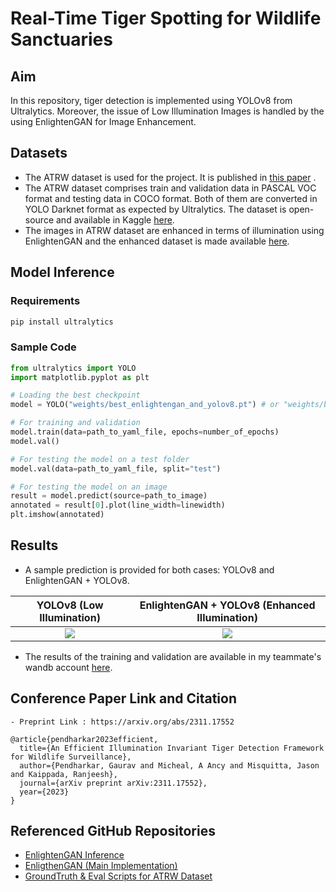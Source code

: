 # Real-Time Tiger Spotting for Wildlife Sanctuaries
## Aim
In this repository, tiger detection is implemented using YOLOv8 from Ultralytics. Moreover, the issue of Low Illumination Images is handled by the using EnlightenGAN for Image Enhancement.

## Datasets 
- The ATRW dataset is used for the project. It is published in <a href="https://arxiv.org/abs/1906.05586">this paper</a> .
- The ATRW dataset comprises train and validation data in PASCAL VOC format and testing data in COCO format. Both of them are converted in YOLO Darknet format as expected by Ultralytics. The dataset is open-source and available in Kaggle <a href="https://www.kaggle.com/datasets/gauravpendharkar/tiger-detection-dataset">here</a>.
- The images in ATRW dataset are enhanced in terms of illumination using EnlightenGAN and the enhanced dataset is made available <a href="https://www.kaggle.com/datasets/gauravpendharkar/enlightengan-results-for-atrw-dataset">here</a>.

## Model Inference
### Requirements
```sh
pip install ultralytics
```
### Sample Code
```python
from ultralytics import YOLO
import matplotlib.pyplot as plt

# Loading the best checkpoint
model = YOLO("weights/best_enlightengan_and_yolov8.pt") # or "weights/best_yolov8.pt" for plain YOLOv8 inference

# For training and validation
model.train(data=path_to_yaml_file, epochs=number_of_epochs)
model.val()

# For testing the model on a test folder
model.val(data=path_to_yaml_file, split="test")

# For testing the model on an image
result = model.predict(source=path_to_image)
annotated = result[0].plot(line_width=linewidth)
plt.imshow(annotated)

```

## Results
- A sample prediction is provided for both cases: YOLOv8 and EnlightenGAN + YOLOv8.

YOLOv8 (Low Illumination)             |  EnlightenGAN + YOLOv8 (Enhanced Illumination)
:-------------------------:|:-------------------------:
![](https://github.com/Gaurav0502/tiger-detection-using-enlightengan-and-yolo/blob/main/data/results/low_illumination.png)  |  ![](https://github.com/Gaurav0502/tiger-detection-using-enlightengan-and-yolo/blob/main/data/results/illuminated.png)

- The results of the training and validation are available in my teammate's wandb account <a href="https://wandb.ai/gauravpendharkar/YOLOv8/">here</a>.

## Conference Paper Link and Citation
```
- Preprint Link : https://arxiv.org/abs/2311.17552

@article{pendharkar2023efficient,
  title={An Efficient Illumination Invariant Tiger Detection Framework for Wildlife Surveillance},
  author={Pendharkar, Gaurav and Micheal, A Ancy and Misquitta, Jason and Kaippada, Ranjeesh},
  journal={arXiv preprint arXiv:2311.17552},
  year={2023}
}
```

## Referenced GitHub Repositories
- <a href="https://github.com/arsenyinfo/EnlightenGAN-inference">EnlightenGAN Inference</a>
- <a href="https://github.com/VITA-Group/EnlightenGAN">EnligthenGAN (Main Implementation)</a>
- <a href="https://github.com/cvwc2019/ATRWEvalScript">GroundTruth & Eval Scripts for ATRW Dataset</a>
